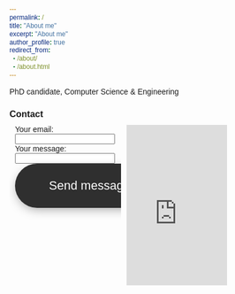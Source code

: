 ```yaml
---
permalink: /
title: "About me"
excerpt: "About me"
author_profile: true
redirect_from: 
  - /about/
  - /about.html
---
```


PhD candidate, Computer Science & Engineering


### Contact

<style>
* {
  box-sizing: border-box;
}

/* Create two equal columns that floats next to each other */
.column {
  float: left;
  width: 50%;
  padding: 10px;
  height: 300px; /* Should be removed. Only for demonstration */
}

/* Clear floats after the columns */
.row:after {
  content: "";
  display: table;
  clear: both;
}
  
/* button */
@import url('https://fonts.googleapis.com/css2?family=Poppins:wght@100;200;300;400;500;600;700;800;900&display=swap');

*{
    margin: 0;
    padding: 0;
    box-sizing: border-box;
    font-family: 'Poppins', sans-serif;
}

.container{
    width: 100%;
    height: 100vh;
    background: #e3ebfe;
    display: flex;
    justify-content: center;
    align-items: center;
}

button{
    width: 270px;
    height: 80px;
    border: none;
    outline: none;
    background: #2f2f2f;
    color: #fff;
    font-size: 22px;
    border-radius: 40px;
    text-align: center;
    box-shadow: 0 6px 20px -5px rgba(0,0,0,0.4);
    position: relative;
    overflow: hidden;
    cursor: pointer;
}

.check-box{
    width: 80px;
    height: 80px;
    border-radius: 40px;
    box-shadow: 0 0 12px -2px rgba(0,0,0,0.5);
    position: absolute;
    top: 0;
    right: -40px;
    opacity: 0;
}

.check-box svg{
    width: 40px;
    margin: 20px;
}

svg path{
    stroke-width: 3;
    stroke: #fff;
    stroke-dasharray: 34;
    stroke-dashoffset: 34;
    stroke-linecap: round;
}

.active{
    background: #ff2b75;
    transition: 1s;
}

.active .check-box{
    right: 0;
    opacity: 1;
    transition: 1s;
}

.active p{
    margin-right: 125px;
    transition: 1s;
}

.active svg path{
    stroke-dashoffset: 0;
    transition: 1s;
    transition-delay: 1s;
}
</style>

<div class="row">
  <div class="column">
    <!-- modify this form HTML and place wherever you want your form -->
    <form id="my-form" action="https://formspree.io/f/xnqwyrwj" method="POST">
      <label>Your email:</label>
      <input type="email" name="email" />
      <label>Your message:</label>
      <input type="text" name="message" height="200" rows="3" maxlength="3000"/>
      <button id="my-form-button">
            <p id="btnText">Send message</p>
            <div class="check-box">
                <svg xmlns="http://www.w3.org/2000/svg" viewBox="0 0 50 50">
                    <path fill="transparent" d="M14.1 27.2l7.1 7.2 16.7-16.8" />
                </svg>
            </div>
      </button>
      <!-- <button id="my-form-button">Submit</button> -->
      <p id="my-form-status"></p>
    </form>
  </div>
  <div class="column">
    <div class="google-maps">
      <iframe src="https://www.google.com/maps/embed?pb=!1m14!1m8!1m3!1d12091.578127255476!2d-74.1793225!3d40.7423462!3m2!1i1024!2i768!4f13.1!3m3!1m2!1s0x0%3A0xb97c287a2ef95f43!2sNew%20Jersey%20Institute%20of%20Technology!5e0!3m2!1sen!2sus!4v1637423286669!5m2!1sen!2sus" width="100%" height="300" frameborder="0" style="border:0;" allowfullscreen="" aria-hidden="false" tabindex="0">
      </iframe>    
    </div>
  </div>
</div>




<!-- Place this script at the end of the body tag -->
<script>
    var form = document.getElementById("my-form");
    
    async function handleSubmit(event) {
      event.preventDefault();
      var status = document.getElementById("my-form-status");
      var data = new FormData(event.target);
      fetch(event.target.action, {
        method: form.method,
        body: data,
        headers: {
            'Accept': 'application/json'
        }
      }).then(response => {
        if (response.ok) {
          status.innerHTML = "Thanks for your submission!";
          form.reset()
        } else {
          response.json().then(data => {
            if (Object.hasOwn(data, 'errors')) {
              status.innerHTML = data["errors"].map(error => error["message"]).join(", ")
            } else {
              status.innerHTML = "Oops! There was a problem submitting your form"
            }
          })
        }
      }).catch(error => {
        status.innerHTML = "Oops! There was a problem submitting your form"
      });
    }
    form.addEventListener("submit", handleSubmit)
</script>

<script type="text/javascript">
        const btn = document.querySelector("#my-form-button");
        const btnText = document.querySelector("#btnText");

        btn.onclick = () => {
            btnText.innerHTML = "Thanks";
            btn.classList.add("active");
        };
</script>

